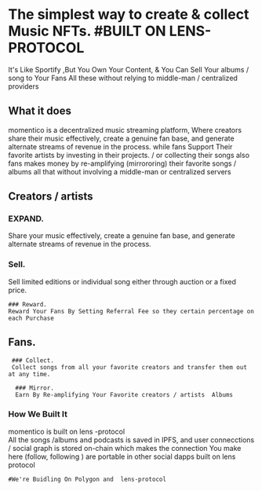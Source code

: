 # The simplest way to create & collect Music NFTs.       #BUILT ON LENS-PROTOCOL

It's Like Sportify ,But You Own Your Content, & You Can Sell Your albums / song  to Your Fans
All these  without  relying  to  middle-man / centralized providers 

## What it does
momentico is a decentralized music streaming platform, Where creators share their music effectively, create a genuine fan base, and generate alternate streams of revenue in the process. while fans Support Their favorite artists by investing in their projects. / or collecting their songs also fans makes money by re-amplifying (mirrororing) their favorite songs / albums all that without involving a middle-man or centralized servers

  ## Creators / artists
  
  ### EXPAND.
  Share your music effectively, create a genuine fan base, and generate alternate streams of revenue in the process.
  
   ### Sell.
   Sell limited editions or individual song either through auction or a fixed price.
   
    ### Reward.
    Reward Your Fans By Setting Referral Fee so they certain percentage on each Purchase
  
  ## Fans.
     ### Collect.
     Collect songs from all your favorite creators and transfer them out at any time.
     
      ### Mirror.  
      Earn By Re-amplifying Your Favorite creators / artists  Albums
      
    
### How We  Built  It
 momentico  is  built  on  lens -protocol  
 All the songs /albums and podcasts is saved in IPFS, and user connecctions / social graph is stored  on-chain which makes the connection You make here (follow, following ) are portable in other social dapps built on lens protocol

    #We're Buidling On Polygon and  lens-protocol 
